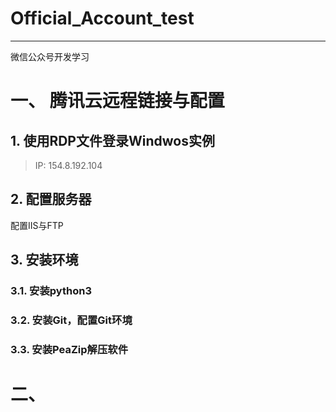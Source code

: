 # Official_Account_test

****

微信公众号开发学习

# 一、 腾讯云远程链接与配置

## 1. 使用RDP文件登录Windwos实例

> IP: 154.8.192.104  

## 2. 配置服务器

配置IIS与FTP

## 3. 安装环境

### 3.1. 安装python3

### 3.2. 安装Git，配置Git环境

### 3.3. 安装PeaZip解压软件

# 二、 